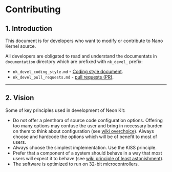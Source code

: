 # Contributing

## 1. Introduction

This document is for developers who want to modify or contribute to Nano Kernel 
source.

All developers are obligated to read and understand the documentats in `documentation` directory 
which are prefixed with `nk_devel_` prefix:
- `nk_devel_coding_style.md` - [Coding style document](documentation/nk_devel_coding_style.md).
- `nk_devel_pull_requests.md` - [pull requests (PR)](documentation/nk_devel_pull_requests.md).

---
## 2. Vision
Some of key principles used in development of Neon Kit:
- Do not offer a plenthora of source code configuration options. Offering too many options may 
  confuse the user and bring in necessary burden on them to think about configuration (see 
  [wiki overchoice](https://en.wikipedia.org/wiki/Overchoice)). Always choose and hardcode the 
  options which will be of benefit to most of users.
- Always choose the simplest implementation. Use the KISS principle.
- Prefer that a component of a system should behave in a way that most users will expect it to 
  behave (see 
  [wiki principle of least astonishment](https://en.wikipedia.org/wiki/Principle_of_least_astonishment)).
- The software is optimized to run on 32-bit microcontrollers.
